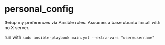 # personal_config

Setup my preferences via Ansible roles. Assumes a base ubuntu install with no X server.


run with
`sudo ansible-playbook main.yml --extra-vars "user=username"` 